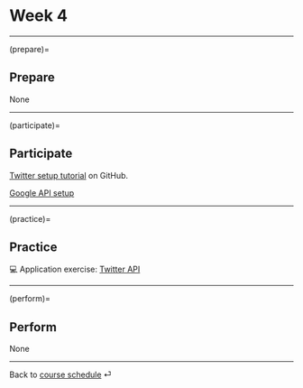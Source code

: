 # Week 4


---

(prepare)=
## Prepare


None

---

(participate)=
## Participate



[Twitter setup tutorial](https://github.com/kirenz/twitter-tutorial) on GitHub.



[Google API setup](../tutorials/google-api//google-apis.md)

---

(practice)=
## Practice


💻 Application exercise: [Twitter API](../ae/ae3/twitter-api.md)





---

(perform)=
## Perform

None


---

Back to [course schedule](../docs/course-schedule.md) ⏎
